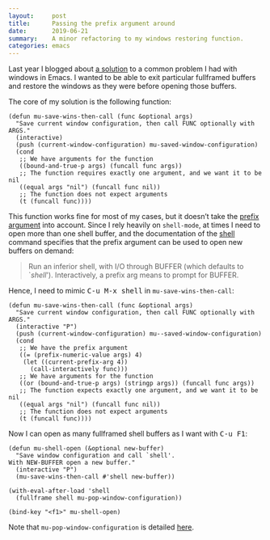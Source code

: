 ```yaml
---
layout:     post
title:      Passing the prefix argument around
date:       2019-06-21
summary:    A minor refactoring to my windows restoring function.
categories: emacs
---
```


Last year I blogged about [a
solution](https://manuel-uberti.github.io/emacs/2018/03/03/winner-undo/) to a
common problem I had with windows in Emacs. I wanted to be able to exit
particular fullframed buffers and restore the windows as they were before
opening those buffers.

The core of my solution is the following function:

``` emacs-lisp
(defun mu-save-wins-then-call (func &optional args)
  "Save current window configuration, then call FUNC optionally with ARGS."
  (interactive)
  (push (current-window-configuration) mu-saved-window-configuration)
  (cond
   ;; We have arguments for the function
   ((bound-and-true-p args) (funcall func args))
   ;; The function requires exactly one argument, and we want it to be nil
   ((equal args "nil") (funcall func nil))
   ;; The function does not expect arguments
   (t (funcall func))))
```

This function works fine for most of my cases, but it doesn’t take the [prefix
argument](https://www.gnu.org/software/emacs/manual/html_node/elisp/Prefix-Command-Arguments.html)
into account. Since I rely heavily on `shell-mode`, at times I need to open more
than one shell buffer, and the documentation of the
[shell](http://doc.endlessparentheses.com/Fun/shell.html) command specifies that
the prefix argument can be used to open new buffers on demand:

> Run an inferior shell, with I/O through BUFFER (which defaults to \`*shell*\').
> Interactively, a prefix arg means to prompt for BUFFER.

Hence, I need to mimic <kbd>C-u M-x shell</kbd> in `mu-save-wins-then-call`:

``` emacs-lisp
(defun mu-save-wins-then-call (func &optional args)
  "Save current window configuration, then call FUNC optionally with ARGS."
  (interactive "P")
  (push (current-window-configuration) mu--saved-window-configuration)
  (cond
   ;; We have the prefix argument
   ((= (prefix-numeric-value args) 4)
    (let ((current-prefix-arg 4))
      (call-interactively func)))
   ;; We have arguments for the function
   ((or (bound-and-true-p args) (stringp args)) (funcall func args))
   ;; The function expects exactly one argument, and we want it to be nil
   ((equal args "nil") (funcall func nil))
   ;; The function does not expect arguments
   (t (funcall func))))
```

Now I can open as many fullframed shell buffers as I want with <kbd>C-u F1</kbd>:

``` emacs-lisp
(defun mu-shell-open (&optional new-buffer)
  "Save window configuration and call `shell'.
With NEW-BUFFER open a new buffer."
  (interactive "P")
  (mu-save-wins-then-call #'shell new-buffer))

(with-eval-after-load 'shell
  (fullframe shell mu-pop-window-configuration))

(bind-key "<f1>" mu-shell-open)
```

Note that `mu-pop-window-configuration` is detailed
[here](https://manuel-uberti.github.io/emacs/2018/02/24/restore-windows/).

